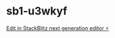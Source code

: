 # sb1-u3wkyf

[Edit in StackBlitz next generation editor ⚡️](https://stackblitz.com/~/github.com/Ritikbhardwa/sb1-u3wkyf)